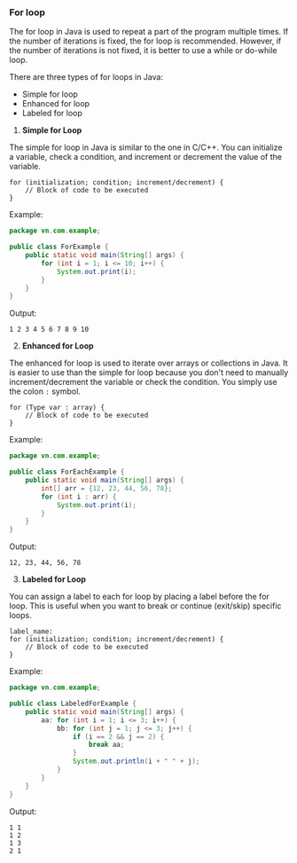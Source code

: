 ### For loop
The for loop in Java is used to repeat a part of the program multiple times. If the number of iterations is fixed, the for loop is recommended. However, if the number of iterations is not fixed, it is better to use a while or do-while loop.

There are three types of for loops in Java:
- Simple for loop
- Enhanced for loop
- Labeled for loop

1. **Simple for Loop**

The simple for loop in Java is similar to the one in C/C++. You can initialize a variable, check a condition, and increment or decrement the value of the variable.
```
for (initialization; condition; increment/decrement) {
    // Block of code to be executed
}

```
Example:
```java
package vn.com.example;

public class ForExample {
    public static void main(String[] args) {
        for (int i = 1; i <= 10; i++) {
            System.out.print(i);
        }
    }
}
```
Output:
```
1 2 3 4 5 6 7 8 9 10
```
2. **Enhanced for Loop**

The enhanced for loop is used to iterate over arrays or collections in Java. It is easier to use than the simple for loop because you don't need to manually increment/decrement the variable or check the condition. You simply use the colon `:` symbol.
```
for (Type var : array) {
    // Block of code to be executed
}
```
Example:
```java
package vn.com.example;

public class ForEachExample {
    public static void main(String[] args) {
        int[] arr = {12, 23, 44, 56, 78};
        for (int i : arr) {
            System.out.print(i);
        }
    }
}
```
Output:
```
12, 23, 44, 56, 78
```
3. **Labeled for Loop**

You can assign a label to each for loop by placing a label before the for loop. This is useful when you want to break or continue (exit/skip) specific loops.
```
label_name:
for (initialization; condition; increment/decrement) {
    // Block of code to be executed
}
```
Example:
```java
package vn.com.example;

public class LabeledForExample {
    public static void main(String[] args) {
        aa: for (int i = 1; i <= 3; i++) {
            bb: for (int j = 1; j <= 3; j++) {
                if (i == 2 && j == 2) {
                    break aa;
                }
                System.out.println(i + " " + j);
            }
        }
    }
}
```
Output:
```
1 1
1 2
1 3
2 1
```